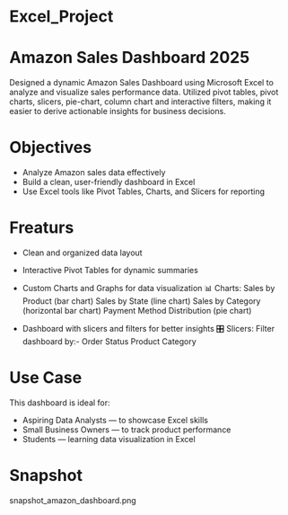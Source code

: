 # Excel_Project

# Amazon Sales Dashboard 2025

Designed a dynamic Amazon Sales Dashboard using Microsoft Excel to analyze and visualize sales performance data. Utilized pivot tables, pivot charts, slicers, pie-chart, column chart and interactive filters, making it easier to derive actionable insights for business decisions.

# Objectives
* Analyze Amazon sales data effectively
* Build a clean, user-friendly dashboard in Excel
* Use Excel tools like Pivot Tables, Charts, and Slicers for reporting
  
# Freaturs
* Clean and organized data layout
* Interactive Pivot Tables for dynamic summaries
* Custom Charts and Graphs for data visualization
📊 Charts:
Sales by Product (bar chart)
Sales by State (line chart)
Sales by Category (horizontal bar chart)
Payment Method Distribution (pie chart)

* Dashboard with slicers and filters for better insights
🎛️ Slicers: Filter dashboard by:-
Order Status
Product Category
  
# Use Case 
This dashboard is ideal for:
* Aspiring Data Analysts — to showcase Excel skills
* Small Business Owners — to track product performance
* Students — learning data visualization in Excel

 # Snapshot
 snapshot_amazon_dashboard.png




  

